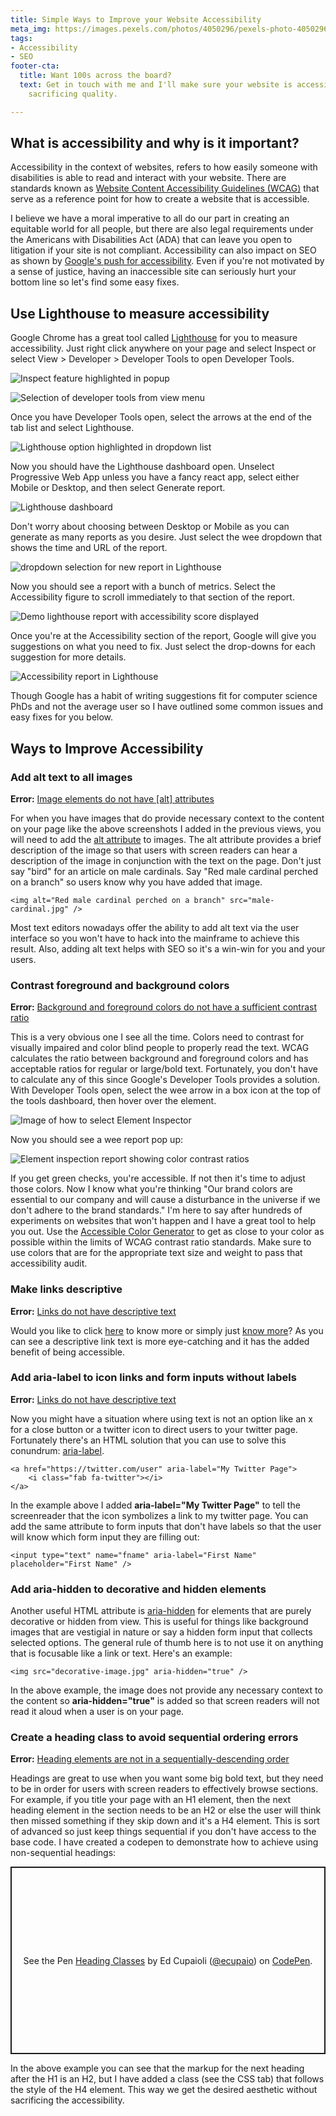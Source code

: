 ```yaml
---
title: Simple Ways to Improve your Website Accessibility
meta_img: https://images.pexels.com/photos/4050296/pexels-photo-4050296.jpeg?auto=compress&cs=tinysrgb&dpr=2&h=750&w=1260
tags:
- Accessibility
- SEO
footer-cta:
  title: Want 100s across the board?
  text: Get in touch with me and I'll make sure your website is accessible without
    sacrificing quality.

---
```

## What is accessibility and why is it important?

Accessibility in the context of websites, refers to how easily someone with disabilities is able to read and interact with your website. There are standards known as [Website Content Accessibility Guidelines (WCAG)](https://www.w3.org/WAI/standards-guidelines/wcag/) that serve as a reference point for how to create a website that is accessible.

I believe we have a moral imperative to all do our part in creating an equitable world for all people, but there are also legal requirements under the Americans with Disabilities Act (ADA) that can leave you open to litigation if your site is not compliant. Accessibility can also impact on SEO as shown by [Google's push for accessibility](https://www.google.com/accessibility/). Even if you're not motivated by a sense of justice, having an inaccessible site can seriously hurt your bottom line so let's find some easy fixes.

## Use Lighthouse to measure accessibility

Google Chrome has a great tool called [Lighthouse](https://developers.google.com/web/tools/lighthouse) for you to measure accessibility. Just right click anywhere on your page and select Inspect or select View > Developer > Developer Tools to open Developer Tools.

![Inspect feature highlighted in popup](/images/inspect-element.jpg "Use inspect")

![Selection of developer tools from view menu](/images/open-dev-tools.jpg "Open Developer Tools")

Once you have Developer Tools open, select the arrows at the end of the tab list and select Lighthouse.

![Lighthouse option highlighted in dropdown list](/images/open-lighthouse.jpg)

Now you should have the Lighthouse dashboard open. Unselect Progressive Web App unless you have a fancy react app, select either Mobile or Desktop, and then select Generate report.

![Lighthouse dashboard](/images/lighthouse.jpg)

Don't worry about choosing between Desktop or Mobile as you can generate as many reports as you desire. Just select the wee dropdown that shows the time and URL of the report.

![dropdown selection for new report in Lighthouse](/images/new-report.jpg)

Now you should see a report with a bunch of metrics. Select the Accessibility figure to scroll immediately to that section of the report.

![Demo lighthouse report with accessibility score displayed](/images/report-heading.jpg)

Once you're at the Accessibility section of the report, Google will give you suggestions on what you need to fix. Just select the drop-downs for each suggestion for more details.

![Accessibility report in Lighthouse](/images/accessibility-report.jpg)

Though Google has a habit of writing suggestions fit for computer science PhDs and not the average user so I have outlined some common issues and easy fixes for you below.

## Ways to Improve Accessibility

### Add alt text to all images

**Error:** [Image elements do not have \[alt\] attributes](https://web.dev/image-alt/)

For when you have images that do provide necessary context to the content on your page like the above screenshots I added in the previous views, you will need to add the [alt attribute](https://www.w3schools.com/tags/att_img_alt.asp) to images. The alt attribute provides a brief description of the image so that users with screen readers can hear a description of the image in conjunction with the text on the page. Don't just say "bird" for an article on male cardinals. Say "Red male cardinal perched on a branch" so users know why you have added that image.

    <img alt="Red male cardinal perched on a branch" src="male-cardinal.jpg" />

Most text editors nowadays offer the ability to add alt text via the user interface so you won't have to hack into the mainframe to achieve this result. Also, adding alt text helps with SEO so it's a win-win for you and your users.

### Contrast foreground and background colors

**Error:** [Background and foreground colors do not have a sufficient contrast ratio](https://web.dev/color-contrast/)

This is a very obvious one I see all the time. Colors need to contrast for visually impaired and color blind people to properly read the text. WCAG calculates the ratio between background and foreground colors and has acceptable ratios for regular or large/bold text. Fortunately, you don't have to calculate any of this since Google's Developer Tools provides a solution. With Developer Tools open, select the wee arrow in a box icon at the top of the tools dashboard, then hover over the element.

![Image of how to select Element Inspector](/images/element-inspector.jpg)

Now you should see a wee report pop up:

![Element inspection report showing color contrast ratios](/images/element-inspection.jpg)

If you get green checks, you're accessible. If not then it's time to adjust those colors. Now I know what you're thinking "Our brand colors are essential to our company and will cause a disturbance in the universe if we don't adhere to the brand standards." I'm here to say after hundreds of experiments on websites that won't happen and I have a great tool to help you out. Use the [Accessible Color Generator](https://learnui.design/tools/accessible-color-generator.html) to get as close to your color as possible within the limits of WCAG contrast ratio standards. Make sure to use colors that are for the appropriate text size and weight to pass that accessibility audit.

### Make links descriptive

**Error:** [Links do not have descriptive text](https://web.dev/link-text/)

Would you like to click [here](https://images.squarespace-cdn.com/content/v1/574f0b9a37013b939ab0b866/1496756132867-73OIJLCK4ERLZZ9ETFQF/image-asset.png) to know more or simply just [know more](https://images.squarespace-cdn.com/content/v1/574f0b9a37013b939ab0b866/1496756132867-73OIJLCK4ERLZZ9ETFQF/image-asset.png)?  As you can see a descriptive link text is more eye-catching and it has the added benefit of being accessible.

### Add aria-label to icon links and form inputs without labels

**Error:** [Links do not have descriptive text](https://web.dev/link-text/)

Now you might have a situation where using text is not an option like an x for a close button or a twitter icon to direct users to your twitter page. Fortunately there's an HTML solution that you can use to solve this conundrum: [aria-label](https://developer.mozilla.org/en-US/docs/Web/Accessibility/ARIA/ARIA_Techniques/Using_the_aria-label_attribute).

    <a href="https://twitter.com/user" aria-label="My Twitter Page">
    	<i class="fab fa-twitter"></i>
    </a>

In the example above I added **aria-label="My Twitter Page"** to tell the screenreader that the icon symbolizes a link to my twitter page. You can add the same attribute to form inputs that don't have labels so that the user will know which form input they are filling out:

    <input type="text" name="fname" aria-label="First Name" placeholder="First Name" />

### Add aria-hidden to decorative and hidden elements

Another useful HTML attribute is [aria-hidden](https://developer.mozilla.org/en-US/docs/Web/Accessibility/ARIA/ARIA_Techniques/Using_the_aria-hidden_attribute) for elements that are purely decorative or hidden from view. This is useful for things like background images that are vestigial in nature or say a hidden form input that collects selected options. The general rule of thumb here is to not use it on anything that is focusable like a link or text. Here's an example:

    <img src="decorative-image.jpg" aria-hidden="true" />

In the above example, the image does not provide any necessary context to the content so **aria-hidden="true"** is added so that screen readers will not read it aloud when a user is on your page.

### Create a heading class to avoid sequential ordering errors

**Error:** [Heading elements are not in a sequentially-descending order]()

Headings are great to use when you want some big bold text, but they need to be in order for users with screen readers to effectively browse sections. For example, if you title your page with an H1 element, then the next heading element in the section needs to be an H2 or else the user will think then missed something if they skip down and it's a H4 element. This is sort of advanced so just keep things sequential if you don't have access to the base code. I have created a codepen to demonstrate how to achieve using non-sequential headings:

<p class="codepen" data-height="300" data-default-tab="html,result" data-slug-hash="jOwvVvZ" data-preview="true" data-user="ecupaio" style="height: 300px; box-sizing: border-box; display: flex; align-items: center; justify-content: center; border: 2px solid; margin: 1em 0; padding: 1em;">
<span>See the Pen <a href="https://codepen.io/ecupaio/pen/jOwvVvZ">
Heading Classes</a> by Ed Cupaioli (<a href="https://codepen.io/ecupaio">@ecupaio</a>)
on <a href="https://codepen.io">CodePen</a>.</span>
</p>
<script async src="https://cpwebassets.codepen.io/assets/embed/ei.js"></script>

In the above example you can see that the markup for the next heading after the H1 is an H2, but I have added a class (see the CSS tab) that follows the style of the H4 element. This way we get the desired aesthetic without sacrificing the accessibility.